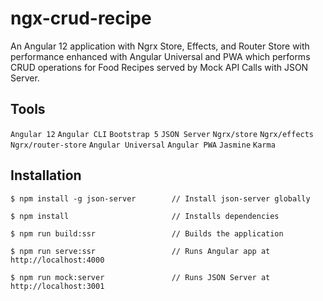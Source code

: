 # ngx-crud-recipe

An Angular 12 application with Ngrx Store, Effects, and Router Store with performance enhanced with Angular Universal and PWA which performs CRUD operations for Food Recipes served by Mock API Calls with JSON Server.

## Tools

`Angular 12` `Angular CLI` `Bootstrap 5` `JSON Server` `Ngrx/store` `Ngrx/effects` `Ngrx/router-store` `Angular Universal` `Angular PWA` `Jasmine` `Karma`

## Installation

```
$ npm install -g json-server        // Install json-server globally

$ npm install                       // Installs dependencies

$ npm run build:ssr                 // Builds the application

$ npm run serve:ssr                 // Runs Angular app at http://localhost:4000

$ npm run mock:server               // Runs JSON Server at http://localhost:3001
```
